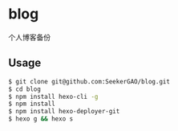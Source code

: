 # blog
个人博客备份

## Usage
```bash
$ git clone git@github.com:SeekerGAO/blog.git
$ cd blog
$ npm install hexo-cli -g
$ npm install
$ npm install hexo-deployer-git
$ hexo g && hexo s
```


